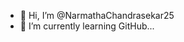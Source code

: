 - 👋 Hi, I’m @NarmathaChandrasekar25
- 🌱 I’m currently learning GitHub...


<!---
NarmathaChandrasekar25/NarmathaChandrasekar25 is a ✨ special ✨ repository because its `README.md` (this file) appears on your GitHub profile.
You can click the Preview link to take a look at your changes.
--->
